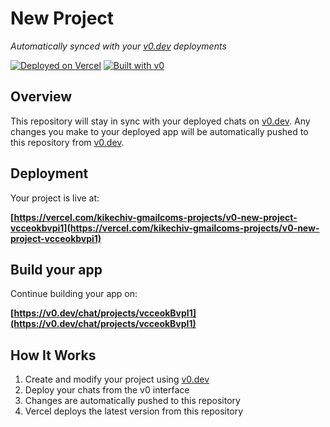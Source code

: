 # New Project

*Automatically synced with your [v0.dev](https://v0.dev) deployments*

[![Deployed on Vercel](https://img.shields.io/badge/Deployed%20on-Vercel-black?style=for-the-badge&logo=vercel)](https://vercel.com/kikechiv-gmailcoms-projects/v0-new-project-vcceokbvpi1)
[![Built with v0](https://img.shields.io/badge/Built%20with-v0.dev-black?style=for-the-badge)](https://v0.dev/chat/projects/vcceokBvpI1)

## Overview

This repository will stay in sync with your deployed chats on [v0.dev](https://v0.dev).
Any changes you make to your deployed app will be automatically pushed to this repository from [v0.dev](https://v0.dev).

## Deployment

Your project is live at:

**[https://vercel.com/kikechiv-gmailcoms-projects/v0-new-project-vcceokbvpi1](https://vercel.com/kikechiv-gmailcoms-projects/v0-new-project-vcceokbvpi1)**

## Build your app

Continue building your app on:

**[https://v0.dev/chat/projects/vcceokBvpI1](https://v0.dev/chat/projects/vcceokBvpI1)**

## How It Works

1. Create and modify your project using [v0.dev](https://v0.dev)
2. Deploy your chats from the v0 interface
3. Changes are automatically pushed to this repository
4. Vercel deploys the latest version from this repository